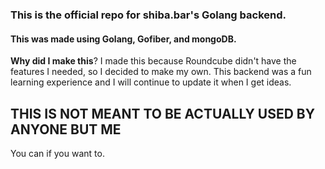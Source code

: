 ### This is the official repo for shiba.bar's Golang backend.
#### This was made using Golang, Gofiber, and mongoDB.
**Why did I make this**? I made this because Roundcube didn't have the features I needed, so I decided to make my own. This backend was a fun learning experience and I will continue to update it when I get ideas.

## THIS IS NOT MEANT TO BE ACTUALLY USED BY ANYONE BUT ME
You can if you want to.